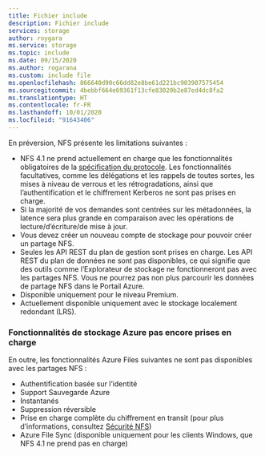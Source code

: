 ```yaml
---
title: Fichier include
description: Fichier include
services: storage
author: roygara
ms.service: storage
ms.topic: include
ms.date: 09/15/2020
ms.author: rogarana
ms.custom: include file
ms.openlocfilehash: 866640d90c66dd82e8be61d221bc903907575454
ms.sourcegitcommit: 4bebbf664e69361f13cfe83020b2e87ed4dc8fa2
ms.translationtype: HT
ms.contentlocale: fr-FR
ms.lasthandoff: 10/01/2020
ms.locfileid: "91643406"
---
```

En préversion, NFS présente les limitations suivantes :

- NFS 4.1 ne prend actuellement en charge que les fonctionnalités obligatoires de la [spécification du protocole](https://tools.ietf.org/html/rfc5661). Les fonctionnalités facultatives, comme les délégations et les rappels de toutes sortes, les mises à niveau de verrous et les rétrogradations, ainsi que l’authentification et le chiffrement Kerberos ne sont pas prises en charge.
- Si la majorité de vos demandes sont centrées sur les métadonnées, la latence sera plus grande en comparaison avec les opérations de lecture/d’écriture/de mise à jour.
- Vous devez créer un nouveau compte de stockage pour pouvoir créer un partage NFS.
- Seules les API REST du plan de gestion sont prises en charge. Les API REST du plan de données ne sont pas disponibles, ce qui signifie que des outils comme l’Explorateur de stockage ne fonctionneront pas avec les partages NFS. Vous ne pourrez pas non plus parcourir les données de partage NFS dans le Portail Azure.
- Disponible uniquement pour le niveau Premium.
- Actuellement disponible uniquement avec le stockage localement redondant (LRS).

### <a name="azure-storage-features-not-yet-supported"></a>Fonctionnalités de stockage Azure pas encore prises en charge

En outre, les fonctionnalités Azure Files suivantes ne sont pas disponibles avec les partages NFS :

- Authentification basée sur l’identité
- Support Sauvegarde Azure
- Instantanés
- Suppression réversible
- Prise en charge complète du chiffrement en transit (pour plus d’informations, consultez [Sécurité NFS](../articles/storage/files/storage-files-compare-protocols.md#security))
- Azure File Sync (disponible uniquement pour les clients Windows, que NFS 4.1 ne prend pas en charge)